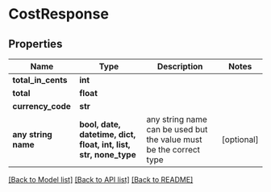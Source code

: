 # CostResponse


## Properties
Name | Type | Description | Notes
------------ | ------------- | ------------- | -------------
**total_in_cents** | **int** |  | 
**total** | **float** |  | 
**currency_code** | **str** |  | 
**any string name** | **bool, date, datetime, dict, float, int, list, str, none_type** | any string name can be used but the value must be the correct type | [optional]

[[Back to Model list]](../README.md#documentation-for-models) [[Back to API list]](../README.md#documentation-for-api-endpoints) [[Back to README]](../README.md)



